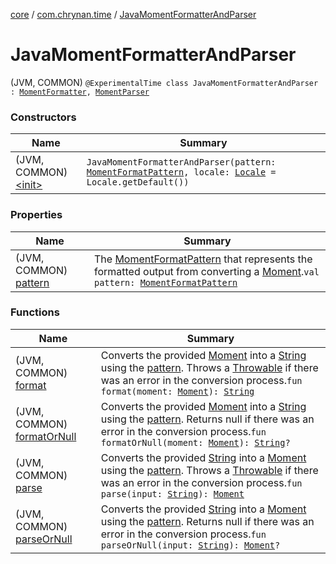 [core](../../index.md) / [com.chrynan.time](../index.md) / [JavaMomentFormatterAndParser](./index.md)

# JavaMomentFormatterAndParser

(JVM, COMMON) `@ExperimentalTime class JavaMomentFormatterAndParser : `[`MomentFormatter`](../-moment-formatter/index.md)`, `[`MomentParser`](../-moment-parser/index.md)

### Constructors

| Name | Summary |
|---|---|
| (JVM, COMMON) [&lt;init&gt;](-init-.md) | `JavaMomentFormatterAndParser(pattern: `[`MomentFormatPattern`](../-moment-format-pattern/index.md)`, locale: `[`Locale`](https://docs.oracle.com/javase/8/docs/api/java/util/Locale.html)` = Locale.getDefault())` |

### Properties

| Name | Summary |
|---|---|
| (JVM, COMMON) [pattern](pattern.md) | The [MomentFormatPattern](../-moment-format-pattern/index.md) that represents the formatted output from converting a [Moment](../-moment/index.md).`val pattern: `[`MomentFormatPattern`](../-moment-format-pattern/index.md) |

### Functions

| Name | Summary |
|---|---|
| (JVM, COMMON) [format](format.md) | Converts the provided [Moment](../-moment/index.md) into a [String](https://kotlinlang.org/api/latest/jvm/stdlib/kotlin/-string/index.html) using the [pattern](../-moment-formatter/pattern.md). Throws a [Throwable](https://kotlinlang.org/api/latest/jvm/stdlib/kotlin/-throwable/index.html) if there was an error in the conversion process.`fun format(moment: `[`Moment`](../-moment/index.md)`): `[`String`](https://kotlinlang.org/api/latest/jvm/stdlib/kotlin/-string/index.html) |
| (JVM, COMMON) [formatOrNull](format-or-null.md) | Converts the provided [Moment](../-moment/index.md) into a [String](https://kotlinlang.org/api/latest/jvm/stdlib/kotlin/-string/index.html) using the [pattern](../-moment-formatter/pattern.md). Returns null if there was an error in the conversion process.`fun formatOrNull(moment: `[`Moment`](../-moment/index.md)`): `[`String`](https://kotlinlang.org/api/latest/jvm/stdlib/kotlin/-string/index.html)`?` |
| (JVM, COMMON) [parse](parse.md) | Converts the provided [String](https://kotlinlang.org/api/latest/jvm/stdlib/kotlin/-string/index.html) into a [Moment](../-moment/index.md) using the [pattern](../-moment-parser/pattern.md). Throws a [Throwable](https://kotlinlang.org/api/latest/jvm/stdlib/kotlin/-throwable/index.html) if there was an error in the conversion process.`fun parse(input: `[`String`](https://kotlinlang.org/api/latest/jvm/stdlib/kotlin/-string/index.html)`): `[`Moment`](../-moment/index.md) |
| (JVM, COMMON) [parseOrNull](parse-or-null.md) | Converts the provided [String](https://kotlinlang.org/api/latest/jvm/stdlib/kotlin/-string/index.html) into a [Moment](../-moment/index.md) using the [pattern](../-moment-parser/pattern.md). Returns null if there was an error in the conversion process.`fun parseOrNull(input: `[`String`](https://kotlinlang.org/api/latest/jvm/stdlib/kotlin/-string/index.html)`): `[`Moment`](../-moment/index.md)`?` |
